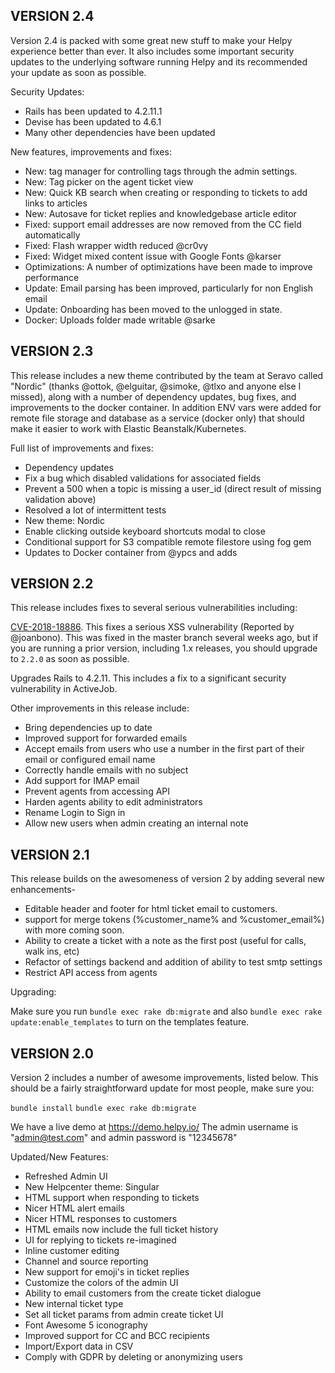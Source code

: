 ## VERSION 2.4

Version 2.4 is packed with some great new stuff to make your Helpy experience better than ever.  It also includes some important security updates
to the underlying software running Helpy and its recommended your update as soon as possible.

Security Updates:

- Rails has been updated to 4.2.11.1
- Devise has been updated to 4.6.1
- Many other dependencies have been updated

New features, improvements and fixes:
- New: tag manager for controlling tags through the admin settings.
- New: Tag picker on the agent ticket view
- New: Quick KB search when creating or responding to tickets to add links to articles
- New: Autosave for ticket replies and knowledgebase article editor
- Fixed: support email addresses are now removed from the CC field automatically
- Fixed: Flash wrapper width reduced @cr0vy
- Fixed: Widget mixed content issue with Google Fonts @karser
- Optimizations: A number of optimizations have been made to improve performance
- Update: Email parsing has been improved, particularly for non English email
- Update: Onboarding has been moved to the unlogged in state.
- Docker: Uploads folder made writable @sarke

## VERSION 2.3

This release includes a new theme contributed by the team at Seravo called "Nordic" (thanks @ottok, @elguitar, @simoke, @tlxo and anyone else I missed), along with a number of dependency updates, bug fixes, and improvements to the docker container.  In addition ENV vars were added for remote file storage and database as a service (docker only) that should make it easier to work with Elastic Beanstalk/Kubernetes.

Full list of improvements and fixes:
- Dependency updates
- Fix a bug which disabled validations for associated fields
- Prevent a 500 when a topic is missing a user_id (direct result of missing validation above)
- Resolved a lot of intermittent tests
- New theme: Nordic
- Enable clicking outside keyboard shortcuts modal to close
- Conditional support for S3 compatible remote filestore using fog gem
- Updates to Docker container from @ypcs and adds 


## VERSION 2.2

This release includes fixes to several serious vulnerabilities including:

[CVE-2018-18886](https://cve.mitre.org/cgi-bin/cvename.cgi?name=CVE-2018-18886).  This fixes a serious XSS vulnerability (Reported by @joanbono). This was fixed in the master branch several weeks ago, but if you are running a prior version, including 1.x releases, you should upgrade to `2.2.0` as soon as possible.

Upgrades Rails to 4.2.11.  This includes a fix to a significant security vulnerability in ActiveJob.

Other improvements in this release include:

- Bring dependencies up to date
- Improved support for forwarded emails
- Accept emails from users who use a number in the first part of their email or configured email name
- Correctly handle emails with no subject
- Add support for IMAP email
- Prevent agents from accessing API
- Harden agents ability to edit administrators
- Rename Login to Sign in
- Allow new users when admin creating an internal note


## VERSION 2.1

This release builds on the awesomeness of version 2 by adding several new enhancements-

- Editable header and footer for html ticket email to customers.
- support for merge tokens (%customer_name% and %customer_email%) with more coming soon. 
- Ability to create a ticket with a note as the first post (useful for calls, walk ins, etc)
- Refactor of settings backend and addition of ability to test smtp settings
- Restrict API access from agents

Upgrading:

Make sure you run `bundle exec rake db:migrate` and also `bundle exec rake update:enable_templates` to turn on the templates feature.

## VERSION 2.0

Version 2 includes a number of awesome improvements, listed below. This should be a fairly straightforward update for most people, make sure you:

`bundle install`
`bundle exec rake db:migrate`

We have a live demo at https://demo.helpy.io/  The admin username is "admin@test.com" and admin password is "12345678"

Updated/New Features:

- Refreshed Admin UI
- New Helpcenter theme: Singular
- HTML support when responding to tickets
- Nicer HTML alert emails
- Nicer HTML responses to customers
- HTML emails now include the full ticket history
- UI for replying to tickets re-imagined
- Inline customer editing
- Channel and source reporting
- New support for emoji's in ticket replies
- Customize the colors of the admin UI
- Ability to email customers from the create ticket dialogue
- New internal ticket type
- Set all ticket params from admin create ticket UI
- Font Awesome 5 iconography
- Improved support for CC and BCC recipients
- Import/Export data in CSV
- Comply with GDPR by deleting or anonymizing users